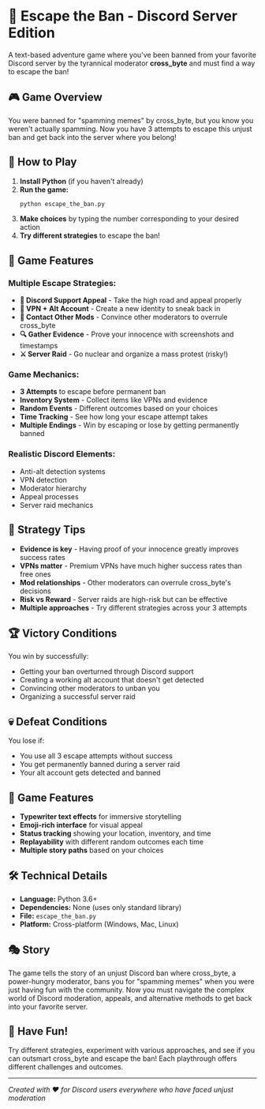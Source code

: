 # 🚫 Escape the Ban - Discord Server Edition

A text-based adventure game where you've been banned from your favorite Discord server by the tyrannical moderator **cross_byte** and must find a way to escape the ban!

## 🎮 Game Overview

You were banned for "spamming memes" by cross_byte, but you know you weren't actually spamming. Now you have 3 attempts to escape this unjust ban and get back into the server where you belong!

## 🚀 How to Play

1. **Install Python** (if you haven't already)
2. **Run the game:**
   ```bash
   python escape_the_ban.py
   ```
3. **Make choices** by typing the number corresponding to your desired action
4. **Try different strategies** to escape the ban!

## 🎯 Game Features

### Multiple Escape Strategies:
- **📧 Discord Support Appeal** - Take the high road and appeal properly
- **🔐 VPN + Alt Account** - Create a new identity to sneak back in
- **👥 Contact Other Mods** - Convince other moderators to overrule cross_byte
- **🔍 Gather Evidence** - Prove your innocence with screenshots and timestamps
- **⚔️ Server Raid** - Go nuclear and organize a mass protest (risky!)

### Game Mechanics:
- **3 Attempts** to escape before permanent ban
- **Inventory System** - Collect items like VPNs and evidence
- **Random Events** - Different outcomes based on your choices
- **Time Tracking** - See how long your escape attempt takes
- **Multiple Endings** - Win by escaping or lose by getting permanently banned

### Realistic Discord Elements:
- Anti-alt detection systems
- VPN detection
- Moderator hierarchy
- Appeal processes
- Server raid mechanics

## 🎲 Strategy Tips

- **Evidence is key** - Having proof of your innocence greatly improves success rates
- **VPNs matter** - Premium VPNs have much higher success rates than free ones
- **Mod relationships** - Other moderators can overrule cross_byte's decisions
- **Risk vs Reward** - Server raids are high-risk but can be effective
- **Multiple approaches** - Try different strategies across your 3 attempts

## 🏆 Victory Conditions

You win by successfully:
- Getting your ban overturned through Discord support
- Creating a working alt account that doesn't get detected
- Convincing other moderators to unban you
- Organizing a successful server raid

## 💀 Defeat Conditions

You lose if:
- You use all 3 escape attempts without success
- You get permanently banned during a server raid
- Your alt account gets detected and banned

## 🎨 Game Features

- **Typewriter text effects** for immersive storytelling
- **Emoji-rich interface** for visual appeal
- **Status tracking** showing your location, inventory, and time
- **Replayability** with different random outcomes each time
- **Multiple story paths** based on your choices

## 🛠️ Technical Details

- **Language:** Python 3.6+
- **Dependencies:** None (uses only standard library)
- **File:** `escape_the_ban.py`
- **Platform:** Cross-platform (Windows, Mac, Linux)

## 🎭 Story

The game tells the story of an unjust Discord ban where cross_byte, a power-hungry moderator, bans you for "spamming memes" when you were just having fun with the community. Now you must navigate the complex world of Discord moderation, appeals, and alternative methods to get back into your favorite server.

## 🎉 Have Fun!

Try different strategies, experiment with various approaches, and see if you can outsmart cross_byte and escape the ban! Each playthrough offers different challenges and outcomes.

---

*Created with ❤️ for Discord users everywhere who have faced unjust moderation* 